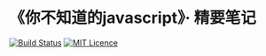 # 《你不知道的javascript》· 精要笔记

[![Build Status](https://travis-ci.org/nieyafei/You-Dont-Know-Js-Note.svg?branch=master)](https://travis-ci.org/nieyafei/You-Dont-Know-Js-Note)
[![MIT Licence](https://badges.frapsoft.com/os/mit/mit.svg?v=103)](https://opensource.org/licenses/mit-license.php) 







